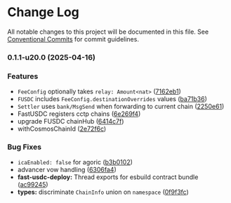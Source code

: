 # Change Log

All notable changes to this project will be documented in this file.
See [Conventional Commits](https://conventionalcommits.org) for commit guidelines.

### 0.1.1-u20.0 (2025-04-16)


### Features

* `FeeConfig` optionally takes `relay: Amount<nat>` ([7162eb1](https://github.com/Agoric/agoric-sdk/commit/7162eb15fdc1312cfa32d1a3117291c0845e6b55))
* `FUSDC` includes `FeeConfig.destinationOverrides` values ([ba71b36](https://github.com/Agoric/agoric-sdk/commit/ba71b36a13d09ef71e291fafde56c5d2aa67e350))
* `Settler` uses `bank/MsgSend` when forwarding to current chain ([2250e61](https://github.com/Agoric/agoric-sdk/commit/2250e61649dba73820f799ff33309445b7dfb885))
* FastUSDC registers cctp chains ([6e269f4](https://github.com/Agoric/agoric-sdk/commit/6e269f4efd1ff2d53609346e375e3215d5392eac))
* upgrade FUSDC chainHub ([6414c7f](https://github.com/Agoric/agoric-sdk/commit/6414c7fb46c5060cf090e5685b9b477684ad0daf))
* withCosmosChainId ([2e72f6c](https://github.com/Agoric/agoric-sdk/commit/2e72f6c152074d59a3e0f52b79303cba509dda98))


### Bug Fixes

* `icaEnabled: false` for agoric ([b3b0102](https://github.com/Agoric/agoric-sdk/commit/b3b01027f558b81824629bdf7280b1a68443603a))
* advancer vow handling ([6306fa4](https://github.com/Agoric/agoric-sdk/commit/6306fa4c8afe6f699eac407c7f576760a8cbc422))
* **fast-usdc-deploy:** Thread exports for esbuild contract bundle ([ac99245](https://github.com/Agoric/agoric-sdk/commit/ac9924597f11b2d695add188fd9a08dcefeecc7a))
* **types:** discriminate `ChainInfo` union on `namespace` ([0f9f3fc](https://github.com/Agoric/agoric-sdk/commit/0f9f3fcbdd9da33b2eca1c02a2f7189c5405e8ff))
